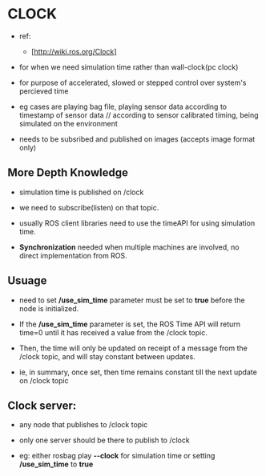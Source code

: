 # CLOCK	

- ref:
	- [http://wiki.ros.org/Clock]
	

- for when we need simulation time rather than wall-clock(pc clock)
- for purpose of accelerated, slowed or stepped control over system's percieved time

- eg cases are playing bag file, playing sensor data according to timestamp of sensor data // according to sensor calibrated timing, being simulated on the environment
- needs to be subsribed and published on images (accepts image format only)


## More Depth Knowledge
- simulation time is published on /clock
- we need to subscribe(listen) on that topic.
- usually ROS client libraries need to use the timeAPI for using simulation time.

- __Synchronization__ needed when multiple machines are involved, no direct implementation from ROS.

## Usuage
- need to set __/use_sim_time__ parameter must be set to __true__ before the node is initialized.
- If the __/use_sim_time__ parameter is set, the ROS Time API will return time=0 until it has received a value from the /clock topic. 
- Then, the time will only be updated on receipt of a message from the /clock topic, and will stay constant between updates.

- ie, in summary, once set, then time remains constant till the next update on /clock topic



## Clock server:
- any node that publishes to /clock topic
- only one server should be there to publish to /clock

- eg: either rosbag play __--clock__ for simulation time or setting __/use_sim_time__ to __true__





